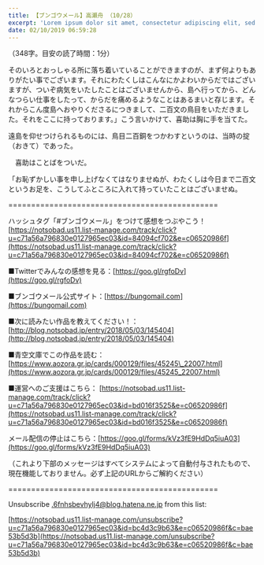 ```yaml
---
title: 【ブンゴウメール】高瀬舟 （10/28）
excerpt: 'Lorem ipsum dolor sit amet, consectetur adipiscing elit, sed do eiusmod tempor incididunt ut labore et dolore magna aliqua. Praesent elementum facilisis leo vel fringilla est ullamcorper eget. At imperdiet dui accumsan sit amet nulla facilisi morbi tempus.'
date: 02/10/2019 06:59:28
---
```


（348字。目安の読了時間：1分）

そのいろとおっしゃる所に落ち着いていることができますのが、まず何よりもありがたい事でございます。それにわたくしはこんなにかよわいからだではございますが、ついぞ病気をいたしたことはございませんから、島へ行ってから、どんなつらい仕事をしたって、からだを痛めるようなことはあるまいと存じます。それからこん度島へおやりくださるにつきまして、二百文の鳥目をいただきました。それをここに持っております。」こう言いかけて、喜助は胸に手を当てた。

遠島を仰せつけられるものには、鳥目二百銅をつかわすというのは、当時の掟（おきて）であった。

　喜助はことばをついだ。

「お恥ずかしい事を申し上げなくてはなりませぬが、わたくしは今日まで二百文というお足を、こうしてふところに入れて持っていたことはございませぬ。

\==============================================

ハッシュタグ「#ブンゴウメール」をつけて感想をつぶやこう！ [https://notsobad.us11.list-manage.com/track/click?u=c71a56a796830e0127965ec03&id=84094cf702&e=c06520986f](https://notsobad.us11.list-manage.com/track/click?u=c71a56a796830e0127965ec03&id=84094cf702&e=c06520986f)

■Twitterでみんなの感想を見る：[https://goo.gl/rgfoDv](https://goo.gl/rgfoDv)

■ブンゴウメール公式サイト：[https://bungomail.com](https://bungomail.com)

■次に読みたい作品を教えてください！：[http://blog.notsobad.jp/entry/2018/05/03/145404](http://blog.notsobad.jp/entry/2018/05/03/145404)

■青空文庫でこの作品を読む：[https://www.aozora.gr.jp/cards/000129/files/45245\_22007.html](https://www.aozora.gr.jp/cards/000129/files/45245_22007.html)

■運営へのご支援はこちら： [https://notsobad.us11.list-manage.com/track/click?u=c71a56a796830e0127965ec03&id=bd016f3525&e=c06520986f](https://notsobad.us11.list-manage.com/track/click?u=c71a56a796830e0127965ec03&id=bd016f3525&e=c06520986f)

メール配信の停止はこちら：[https://goo.gl/forms/kVz3fE9HdDq5iuA03](https://goo.gl/forms/kVz3fE9HdDq5iuA03)

（これより下部のメッセージはすべてシステムによって自動付与されたもので、現在機能しておりません。必ず上記のURLからご解約ください）

\==============================================

Unsubscribe .6fnhsbevhylj4@blog.hatena.ne.jp from this list:

[https://notsobad.us11.list-manage.com/unsubscribe?u=c71a56a796830e0127965ec03&id=bc4d3c9b63&e=c06520986f&c=bae53b5d3b](https://notsobad.us11.list-manage.com/unsubscribe?u=c71a56a796830e0127965ec03&id=bc4d3c9b63&e=c06520986f&c=bae53b5d3b)